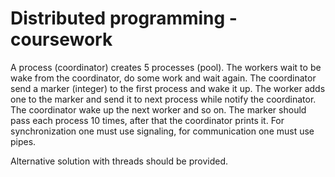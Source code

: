 Distributed programming - coursework
====================================

A process (coordinator) creates 5 processes (pool). 
The workers wait to be wake from the coordinator, do some work and wait again.
The coordinator send a marker (integer) to the first process and wake it up.
The worker adds one to the marker and send it to next process while notify the coordinator.
The coordinator wake up the next worker and so on.
The marker should pass each process 10 times, after that the coordinator prints it.
For synchronization one must use signaling, for communication one must use pipes.

Alternative solution with threads should be provided.
